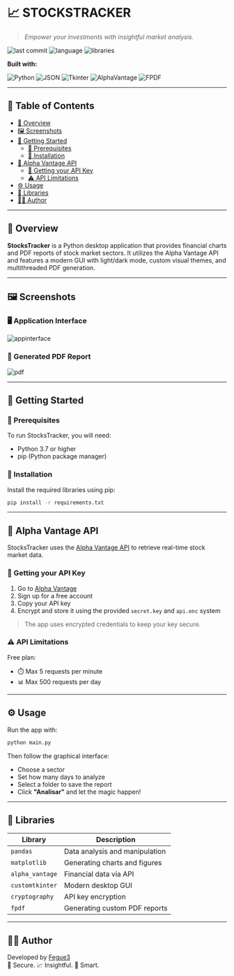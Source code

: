 # 📈 STOCKSTRACKER

> _Empower your investments with insightful market analysis._

![last commit](https://img.shields.io/badge/last%20commit-today-blue)
![language](https://img.shields.io/badge/python-100%25-blue)
![libraries](https://img.shields.io/badge/libraries-5-important)

**Built with:**

![Python](https://img.shields.io/badge/-Python-3776AB?logo=python&logoColor=white&style=flat-square)
![JSON](https://img.shields.io/badge/-JSON-black?logo=json&style=flat-square)
![Tkinter](https://img.shields.io/badge/-CustomTkinter-4B8BBE?style=flat-square)
![AlphaVantage](https://img.shields.io/badge/-Alpha%20Vantage-003366?style=flat-square)
![FPDF](https://img.shields.io/badge/-FPDF-green?style=flat-square)

---

## 📌 Table of Contents

- [📖 Overview](#-overview)
- [🖼️ Screenshots](#️-screenshots)
- [🚀 Getting Started](#-getting-started)
  - [🔧 Prerequisites](#prerequisites)
  - [💾 Installation](#installation)
- [🔑 Alpha Vantage API](#-alpha-vantage-api)
  - [📝 Getting your API Key](#getting-your-api-key)
  - [⚠️ API Limitations](#api-limitations)
- [⚙️ Usage](#️-usage)
- [💪 Libraries](#-libraries)
- [👨‍💼 Author](#-author)

---

## 📖 Overview

**StocksTracker** is a Python desktop application that provides financial charts and PDF reports of stock market sectors. It utilizes the Alpha Vantage API and features a modern GUI with light/dark mode, custom visual themes, and multithreaded PDF generation.

---

## 🖼️ Screenshots

### 🖥️ Application Interface
![appinterface](https://github.com/user-attachments/assets/b86b1d12-06ce-4f25-a54f-f9d7b490527a)


### 📄 Generated PDF Report
![pdf](https://github.com/user-attachments/assets/2e2671f4-d178-4d54-9cc6-aa90ea671932)


---

## 🚀 Getting Started

### 🔧 Prerequisites

To run StocksTracker, you will need:

- Python 3.7 or higher
- pip (Python package manager)

### 💾 Installation

Install the required libraries using pip:

```bash
pip install -r requirements.txt
```

---

## 🔑 Alpha Vantage API

StocksTracker uses the [Alpha Vantage API](https://www.alphavantage.co) to retrieve real-time stock market data.

### 📝 Getting your API Key

1. Go to [Alpha Vantage](https://www.alphavantage.co/support/#api-key)
2. Sign up for a free account
3. Copy your API key
4. Encrypt and store it using the provided `secret.key` and `api.enc` system

> The app uses encrypted credentials to keep your key secure.

### ⚠️ API Limitations

Free plan:
- ⏱️ Max 5 requests per minute  
- 📊 Max 500 requests per day

---

## ⚙️ Usage

Run the app with:

```bash
python main.py
```

Then follow the graphical interface:
- Choose a sector
- Set how many days to analyze
- Select a folder to save the report
- Click **"Analisar"** and let the magic happen!

---

## 💪 Libraries

| Library         | Description                             |
|-----------------|-----------------------------------------|
| `pandas`        | Data analysis and manipulation          |
| `matplotlib`    | Generating charts and figures           |
| `alpha_vantage` | Financial data via API                  |
| `customtkinter` | Modern desktop GUI                      |
| `cryptography`  | API key encryption                      |
| `fpdf`          | Generating custom PDF reports           |

---

## 👨‍💼 Author

Developed by [Fegue3](https://github.com/Fegue3)  
🔐 Secure. 📈 Insightful. 🧠 Smart.
